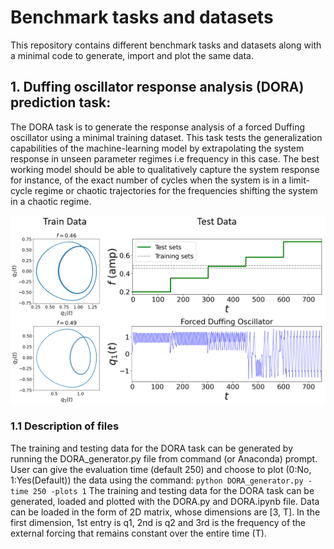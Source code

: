 # Benchmark tasks and datasets

This repository contains different benchmark tasks and datasets along with a minimal code to generate, import and plot the same data.

## 1. Duffing oscillator response analysis (DORA) prediction task:

The DORA task is to generate the response analysis of a forced Duffing oscillator using a minimal training dataset. This task tests the generalization capabilities of the machine-learning model by extrapolating the system response in unseen parameter regimes i.e frequency in this case. The best working model should be able to qualitatively capture the system response for instance, of the exact number of cycles when the system is in a limit-cycle regime or chaotic trajectories for the frequencies shifting the system in a chaotic regime.  

<p align="center">
<img src="https://github.com/maneesh51/Benchmark-Tasks/blob/bb41fa278823815ca984b40db618be6f6e0459e3/DORA_3.png">
</p>

### 1.1 Description of files
The training and testing data for the DORA task can be generated by running the DORA_generator.py file from command (or Anaconda) prompt. User can give the evaluation time (default 250) and choose to plot (0:No, 1:Yes(Default)) the data using the command: ```python DORA_generator.py -time 250 -plots 1```
The training and testing data for the DORA task can be generated, loaded and plotted with the DORA.py and DORA.ipynb file. 
Data can be loaded in the form of 2D matrix, whose dimensions are [3, T]. In the first dimension, 1st entry is q1, 2nd is q2 and 3rd is the frequency of the external forcing that remains constant over the entire time (T).
